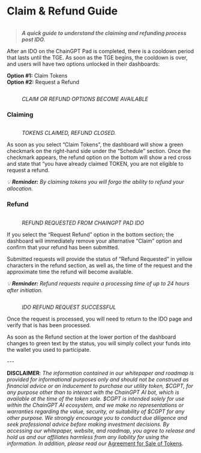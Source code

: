 # Claim & Refund Guide

<figure><img src="https://assets-global.website-files.com/64354b8ce4872a52ac1c7b06/64bdb097ec69631e31ea97a3_Token%20Claims%20and%20Refund%20Requests%20-.png" alt=""><figcaption></figcaption></figure>

> _**A quick guide to understand the claiming and refunding process post IDO.**_

After an IDO on the ChainGPT Pad is completed, there is a cooldown period that lasts until the TGE. As soon as the TGE begins, the cooldown is over, and users will have two options unlocked in their dashboards:

**Option #1:** Claim Tokens\
**Option #2:** Request a Refund

<figure><img src="https://assets-global.website-files.com/64354b8ce4872a52ac1c7b06/64bdb0a279e0f267cc2034a9_Claim%20or%20refund.png" alt=""><figcaption><p><em>CLAIM OR REFUND OPTIONS BECOME AVAILABLE</em></p></figcaption></figure>

### Claiming

<figure><img src="https://assets-global.website-files.com/64354b8ce4872a52ac1c7b06/64bdb0be7fe70c7963bdc931_Claimed%20Tokens.png" alt=""><figcaption><p><em>TOKENS CLAIMED, REFUND CLOSED.</em></p></figcaption></figure>

As soon as you select “Claim Tokens”, the dashboard will show a green checkmark on the right-hand side under the “Schedule” section. Once the checkmark appears, the refund option on the bottom will show a red cross and state that “you have already claimed TOKEN, you are not eligible to request a refund.

_💡 **Reminder:** By claiming tokens you will forgo the ability to refund your allocation._

### Refund

<figure><img src="https://assets-global.website-files.com/64354b8ce4872a52ac1c7b06/64bdb0d2ba579d6cce4081f6_Refund%20requested.png" alt=""><figcaption><p><em>REFUND REQUESTED FROM CHAINGPT PAD IDO</em></p></figcaption></figure>

If you select the “Request Refund” option in the bottom section; the dashboard will immediately remove your alternative “Claim” option and confirm that your refund has been submitted.

Submitted requests will provide the status of “Refund Requested” in yellow characters in the refund section, as well as, the time of the request and the approximate time the refund will become available.

_💡 **Reminder:** Refund requests require a processing time of up to 24 hours after initiation._

<figure><img src="https://assets-global.website-files.com/64354b8ce4872a52ac1c7b06/64bdb0eeb703f9575b6b222a_Refund%20successful.png" alt=""><figcaption><p><em>IDO REFUND REQUEST SUCCESSFUL</em></p></figcaption></figure>

Once the request is processed, you will need to return to the IDO page and verify that is has been processed.

As soon as the Refund section at the lower portion of the dashboard changes to green text by the status, you will simply collect your funds into the wallet you used to participate.



\---

**DISCLAIMER**: _The information contained in our whitepaper and roadmap is provided for informational purposes only and should not be construed as financial advice or an inducement to purchase our utility token, $CGPT, for any purpose other than to interact with the ChainGPT AI bot, which is available at the time of the token sale. $CGPT is intended solely for use within the ChainGPT AI ecosystem, and we make no representations or warranties regarding the value, security, or suitability of $CGPT for any other purpose. We strongly encourage you to conduct due diligence and seek professional advice before making investment decisions. By accessing our whitepaper, website, and roadmap, you agree to release and hold us and our affiliates harmless from any liability for using the information.  In addition, please read our_ [Agreement for Sale of Tokens](https://www.chaingpt.org/licences).
